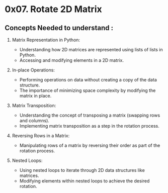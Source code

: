 # 0x07. Rotate 2D Matrix

## Concepts Needed to understand :

1. Matrix Representation in Python:

    - Understanding how 2D matrices are represented using lists of lists in Python.
    - Accessing and modifying elements in a 2D matrix.

2. In-place Operations:

    - Performing operations on data without creating a copy of the data structure.
    - The importance of minimizing space complexity by modifying the matrix in place.

3. Matrix Transposition:

    - Understanding the concept of transposing a matrix (swapping rows and columns).
    - Implementing matrix transposition as a step in the rotation process.

4. Reversing Rows in a Matrix:

    - Manipulating rows of a matrix by reversing their order as part of the rotation process.

5. Nested Loops:

    - Using nested loops to iterate through 2D data structures like matrices.
    - Modifying elements within nested loops to achieve the desired rotation.
